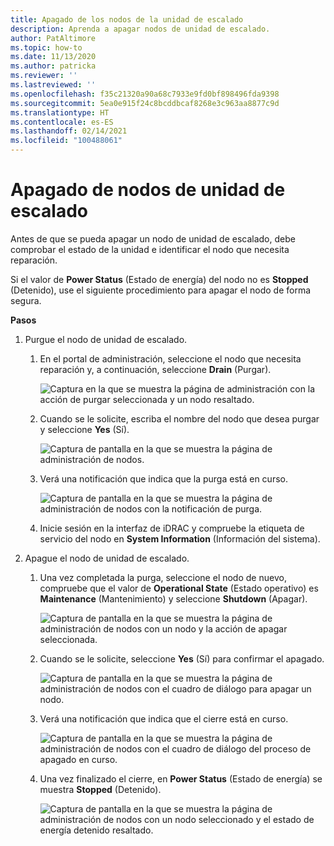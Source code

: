 ```yaml
---
title: Apagado de los nodos de la unidad de escalado
description: Aprenda a apagar nodos de unidad de escalado.
author: PatAltimore
ms.topic: how-to
ms.date: 11/13/2020
ms.author: patricka
ms.reviewer: ''
ms.lastreviewed: ''
ms.openlocfilehash: f35c21320a90a68c7933e9fd0bf898496fda9398
ms.sourcegitcommit: 5ea0e915f24c8bcddbcaf8268e3c963aa8877c9d
ms.translationtype: HT
ms.contentlocale: es-ES
ms.lasthandoff: 02/14/2021
ms.locfileid: "100488061"
---
```

# <a name="powering-off-scale-unit-nodes"></a>Apagado de nodos de unidad de escalado

Antes de que se pueda apagar un nodo de unidad de escalado, debe comprobar el estado de la unidad e identificar el nodo que necesita reparación.

Si el valor de **Power Status** (Estado de energía) del nodo no es **Stopped** (Detenido), use el siguiente procedimiento para apagar el nodo de forma segura.

**Pasos**

1.  Purgue el nodo de unidad de escalado.

    1.  En el portal de administración, seleccione el nodo que necesita reparación y, a continuación, seleccione **Drain** (Purgar).

        ![Captura en la que se muestra la página de administración con la acción de purgar seleccionada y un nodo resaltado.](media/image-23.png)
        
    1.  Cuando se le solicite, escriba el nombre del nodo que desea purgar y seleccione **Yes** (Sí).

        ![Captura de pantalla en la que se muestra la página de administración de nodos.](media/image-24.png)
    
    1.  Verá una notificación que indica que la purga está en curso.
    
        ![Captura de pantalla en la que se muestra la página de administración de nodos con la notificación de purga.](media/image-25.png)
        
    1.  Inicie sesión en la interfaz de iDRAC y compruebe la etiqueta de servicio del nodo en **System Information** (Información del sistema).
    

2.  Apague el nodo de unidad de escalado.

    1.  Una vez completada la purga, seleccione el nodo de nuevo, compruebe que el valor de **Operational State** (Estado operativo) es **Maintenance** (Mantenimiento) y seleccione **Shutdown** (Apagar).

        ![Captura de pantalla en la que se muestra la página de administración de nodos con un nodo y la acción de apagar seleccionada.](media/image-26.png)
        
    1.  Cuando se le solicite, seleccione **Yes** (Sí) para confirmar el apagado.
    
        ![Captura de pantalla en la que se muestra la página de administración de nodos con el cuadro de diálogo para apagar un nodo.](media/image-27.png)
        
    1.  Verá una notificación que indica que el cierre está en curso.

        ![Captura de pantalla en la que se muestra la página de administración de nodos con el cuadro de diálogo del proceso de apagado en curso.](media/image-28.png)
    
    1.  Una vez finalizado el cierre, en **Power Status** (Estado de energía) se muestra **Stopped** (Detenido).
    
        ![Captura de pantalla en la que se muestra la página de administración de nodos con un nodo seleccionado y el estado de energía detenido resaltado.](media/image-29.png)
        